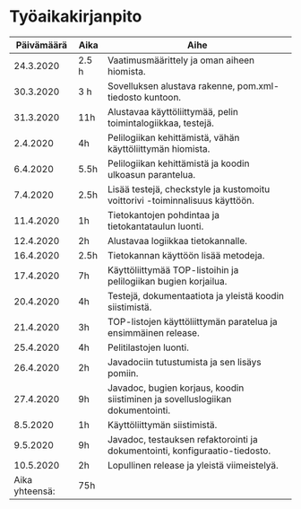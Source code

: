 # Työaikakirjanpito

| Päivämäärä	| Aika	| Aihe											|
| -------------	| ----- | -------------------------------------------------------------------------------------	|
| 24.3.2020	| 2.5 h	| Vaatimusmäärittely ja oman aiheen hiomista.						|
| 30.3.2020	| 3 h	| Sovelluksen alustava rakenne, pom.xml-tiedosto kuntoon.				|
| 31.3.2020	| 11h	| Alustavaa käyttöliittymää, pelin toimintalogiikkaa, testejä.				|
| 2.4.2020	| 4h	| Pelilogiikan kehittämistä, vähän käyttöliittymän hiomista.				|
| 6.4.2020	| 5.5h	| Pelilogiikan kehittämistä ja koodin ulkoasun parantelua.				|
| 7.4.2020	| 2.5h	| Lisää testejä, checkstyle ja kustomoitu voittorivi -toiminnalisuus käyttöön.		| 
| 11.4.2020	| 1h	| Tietokantojen pohdintaa ja tietokantataulun luonti.					|
| 12.4.2020	| 2h	| Alustavaa logiikkaa tietokannalle.							|
| 16.4.2020	| 2.5h	| Tietokannan käyttöön lisää metodeja.							|
| 17.4.2020	| 7h	| Käyttöliittymää TOP-listoihin ja pelilogiikan bugien korjailua.			|
| 20.4.2020	| 4h	| Testejä, dokumentaatiota ja yleistä koodin siistimistä.				|
| 21.4.2020	| 3h	| TOP-listojen käyttöliittymän paratelua ja ensimmäinen release.			| 
| 25.4.2020	| 4h	| Pelitilastojen luonti.								|
| 26.4.2020	| 2h	| Javadociin tutustumista ja sen lisäys pomiin.						|		
| 27.4.2020	| 9h	| Javadoc, bugien korjaus, koodin siistiminen ja sovelluslogiikan dokumentointi.	|
| 8.5.2020	| 1h	| Käyttöliittymän siistimistä.								|
| 9.5.2020	| 9h    | Javadoc, testauksen refaktorointi ja dokumentointi, konfiguraatio-tiedosto.		| 
| 10.5.2020	| 2h    | Lopullinen release ja yleistä viimeistelyä.						|
|Aika yhteensä:	| 75h	|											|
